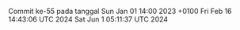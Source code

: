 Commit ke-55 pada tanggal Sun Jan 01 14:00 2023 +0100
Fri Feb 16 14:43:06 UTC 2024
Sat Jun  1 05:11:37 UTC 2024
